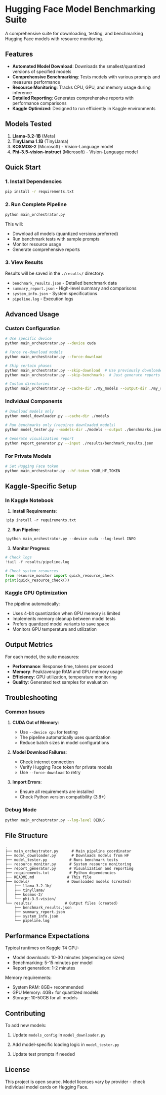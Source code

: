 # Hugging Face Model Benchmarking Suite

A comprehensive suite for downloading, testing, and benchmarking Hugging Face models with resource monitoring.

## Features

- **Automated Model Download**: Downloads the smallest/quantized versions of specified models
- **Comprehensive Benchmarking**: Tests models with various prompts and measures performance
- **Resource Monitoring**: Tracks CPU, GPU, and memory usage during inference
- **Detailed Reporting**: Generates comprehensive reports with performance comparisons
- **Kaggle Optimized**: Designed to run efficiently in Kaggle environments

## Models Tested

1. **Llama-3.2-1B** (Meta)
2. **TinyLlama 1.1B** (TinyLlama)
3. **KOSMOS-2** (Microsoft) - Vision-Language model
4. **Phi-3.5-vision-instruct** (Microsoft) - Vision-Language model

## Quick Start

### 1. Install Dependencies

```bash
pip install -r requirements.txt
```

### 2. Run Complete Pipeline

```bash
python main_orchestrator.py
```

This will:
- Download all models (quantized versions preferred)
- Run benchmark tests with sample prompts
- Monitor resource usage
- Generate comprehensive reports

### 3. View Results

Results will be saved in the `./results/` directory:
- `benchmark_results.json` - Detailed benchmark data
- `summary_report.json` - High-level summary and comparisons
- `system_info.json` - System specifications
- `pipeline.log` - Execution logs

## Advanced Usage

### Custom Configuration

```bash
# Use specific device
python main_orchestrator.py --device cuda

# Force re-download models
python main_orchestrator.py --force-download

# Skip certain phases
python main_orchestrator.py --skip-download  # Use previously downloaded models
python main_orchestrator.py --skip-benchmarks  # Just generate reports

# Custom directories
python main_orchestrator.py --cache-dir ./my_models --output-dir ./my_results
```

### Individual Components

```bash
# Download models only
python model_downloader.py --cache-dir ./models

# Run benchmarks only (requires downloaded models)
python model_tester.py --models-dir ./models --output ./benchmarks.json

# Generate visualization report
python report_generator.py --input ./results/benchmark_results.json
```

### For Private Models

```bash
# Set Hugging Face token
python main_orchestrator.py --hf-token YOUR_HF_TOKEN
```

## Kaggle-Specific Setup

### In Kaggle Notebook

1. **Install Requirements**:
```python
!pip install -r requirements.txt
```

2. **Run Pipeline**:
```python
!python main_orchestrator.py --device cuda --log-level INFO
```

3. **Monitor Progress**:
```python
# Check logs
!tail -f results/pipeline.log

# Check system resources
from resource_monitor import quick_resource_check
print(quick_resource_check())
```

### Kaggle GPU Optimization

The pipeline automatically:
- Uses 4-bit quantization when GPU memory is limited
- Implements memory cleanup between model tests
- Prefers quantized model variants to save space
- Monitors GPU temperature and utilization

## Output Metrics

For each model, the suite measures:

- **Performance**: Response time, tokens per second
- **Memory**: Peak/average RAM and GPU memory usage
- **Efficiency**: GPU utilization, temperature monitoring
- **Quality**: Generated text samples for evaluation

## Troubleshooting

### Common Issues

1. **CUDA Out of Memory**:
   - Use `--device cpu` for testing
   - The pipeline automatically uses quantization
   - Reduce batch sizes in model configurations

2. **Model Download Failures**:
   - Check internet connection
   - Verify Hugging Face token for private models
   - Use `--force-download` to retry

3. **Import Errors**:
   - Ensure all requirements are installed
   - Check Python version compatibility (3.8+)

### Debug Mode

```bash
python main_orchestrator.py --log-level DEBUG
```

## File Structure

```
.
├── main_orchestrator.py      # Main pipeline coordinator
├── model_downloader.py       # Downloads models from HF
├── model_tester.py          # Runs benchmark tests
├── resource_monitor.py      # System resource monitoring
├── report_generator.py      # Visualization and reporting
├── requirements.txt         # Python dependencies
├── README.md               # This file
├── models/                 # Downloaded models (created)
│   ├── llama-3.2-1b/
│   ├── tinyllama/
│   ├── kosmos-2/
│   └── phi-3.5-vision/
└── results/               # Output files (created)
    ├── benchmark_results.json
    ├── summary_report.json
    ├── system_info.json
    └── pipeline.log
```

## Performance Expectations

Typical runtimes on Kaggle T4 GPU:
- Model downloads: 10-30 minutes (depending on sizes)
- Benchmarking: 5-15 minutes per model
- Report generation: 1-2 minutes

Memory requirements:
- System RAM: 8GB+ recommended
- GPU Memory: 4GB+ for quantized models
- Storage: 10-50GB for all models

## Contributing

To add new models:
1. Update `models_config` in `model_downloader.py`


2. Add model-specific loading logic in `model_tester.py`
3. Update test prompts if needed

## License

This project is open source. Model licenses vary by provider - check individual model cards on Hugging Face.